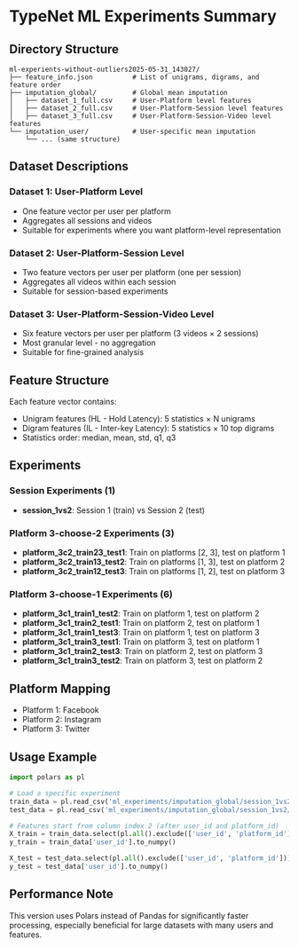 # TypeNet ML Experiments Summary

## Directory Structure
```
ml-experients-without-outliers2025-05-31_143027/
├── feature_info.json          # List of unigrams, digrams, and feature order
├── imputation_global/         # Global mean imputation
│   ├── dataset_1_full.csv     # User-Platform level features
│   ├── dataset_2_full.csv     # User-Platform-Session level features
│   ├── dataset_3_full.csv     # User-Platform-Session-Video level features
└── imputation_user/           # User-specific mean imputation
    └── ... (same structure)
```

## Dataset Descriptions

### Dataset 1: User-Platform Level
- One feature vector per user per platform
- Aggregates all sessions and videos
- Suitable for experiments where you want platform-level representation

### Dataset 2: User-Platform-Session Level  
- Two feature vectors per user per platform (one per session)
- Aggregates all videos within each session
- Suitable for session-based experiments

### Dataset 3: User-Platform-Session-Video Level
- Six feature vectors per user per platform (3 videos × 2 sessions)
- Most granular level - no aggregation
- Suitable for fine-grained analysis

## Feature Structure
Each feature vector contains:
- Unigram features (HL - Hold Latency): 5 statistics × N unigrams
- Digram features (IL - Inter-key Latency): 5 statistics × 10 top digrams
- Statistics order: median, mean, std, q1, q3

## Experiments

### Session Experiments (1)
- **session_1vs2**: Session 1 (train) vs Session 2 (test)

### Platform 3-choose-2 Experiments (3)
- **platform_3c2_train23_test1**: Train on platforms [2, 3], test on platform 1
- **platform_3c2_train13_test2**: Train on platforms [1, 3], test on platform 2
- **platform_3c2_train12_test3**: Train on platforms [1, 2], test on platform 3

### Platform 3-choose-1 Experiments (6)
- **platform_3c1_train1_test2**: Train on platform 1, test on platform 2
- **platform_3c1_train2_test1**: Train on platform 2, test on platform 1
- **platform_3c1_train1_test3**: Train on platform 1, test on platform 3
- **platform_3c1_train3_test1**: Train on platform 3, test on platform 1
- **platform_3c1_train2_test3**: Train on platform 2, test on platform 3
- **platform_3c1_train3_test2**: Train on platform 3, test on platform 2


## Platform Mapping
- Platform 1: Facebook
- Platform 2: Instagram  
- Platform 3: Twitter

## Usage Example
```python
import polars as pl

# Load a specific experiment
train_data = pl.read_csv('ml_experiments/imputation_global/session_1vs2/dataset_1_train.csv')
test_data = pl.read_csv('ml_experiments/imputation_global/session_1vs2/dataset_1_test.csv')

# Features start from column index 2 (after user_id and platform_id)
X_train = train_data.select(pl.all().exclude(['user_id', 'platform_id'])).to_numpy()
y_train = train_data['user_id'].to_numpy()

X_test = test_data.select(pl.all().exclude(['user_id', 'platform_id'])).to_numpy()
y_test = test_data['user_id'].to_numpy()
```

## Performance Note
This version uses Polars instead of Pandas for significantly faster processing, 
especially beneficial for large datasets with many users and features.
